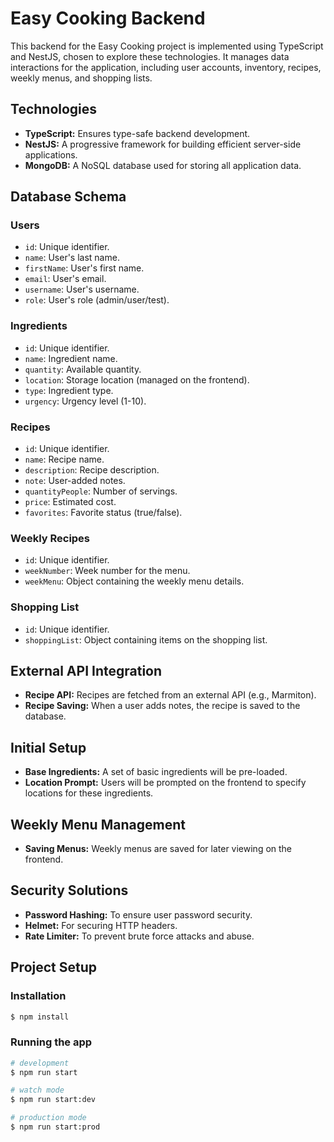 # Easy Cooking Backend

This backend for the Easy Cooking project is implemented using TypeScript and NestJS, chosen to explore these technologies. It manages data interactions for the application, including user accounts, inventory, recipes, weekly menus, and shopping lists.

## Technologies

- **TypeScript:** Ensures type-safe backend development.
- **NestJS:** A progressive framework for building efficient server-side applications.
- **MongoDB:** A NoSQL database used for storing all application data.

## Database Schema

### Users
- `id`: Unique identifier.
- `name`: User's last name.
- `firstName`: User's first name.
- `email`: User's email.
- `username`: User's username.
- `role`: User's role (admin/user/test).

### Ingredients
- `id`: Unique identifier.
- `name`: Ingredient name.
- `quantity`: Available quantity.
- `location`: Storage location (managed on the frontend).
- `type`: Ingredient type.
- `urgency`: Urgency level (1-10).

### Recipes
- `id`: Unique identifier.
- `name`: Recipe name.
- `description`: Recipe description.
- `note`: User-added notes.
- `quantityPeople`: Number of servings.
- `price`: Estimated cost.
- `favorites`: Favorite status (true/false).

### Weekly Recipes
- `id`: Unique identifier.
- `weekNumber`: Week number for the menu.
- `weekMenu`: Object containing the weekly menu details.

### Shopping List
- `id`: Unique identifier.
- `shoppingList`: Object containing items on the shopping list.

## External API Integration

- **Recipe API:** Recipes are fetched from an external API (e.g., Marmiton).
- **Recipe Saving:** When a user adds notes, the recipe is saved to the database.

## Initial Setup

- **Base Ingredients:** A set of basic ingredients will be pre-loaded.
- **Location Prompt:** Users will be prompted on the frontend to specify locations for these ingredients.

## Weekly Menu Management

- **Saving Menus:** Weekly menus are saved for later viewing on the frontend.

## Security Solutions

- **Password Hashing:** To ensure user password security.
- **Helmet:** For securing HTTP headers.
- **Rate Limiter:** To prevent brute force attacks and abuse.

## Project Setup

### Installation

```bash
$ npm install
```

### Running the app

```bash
# development
$ npm run start

# watch mode
$ npm run start:dev

# production mode
$ npm run start:prod
```
